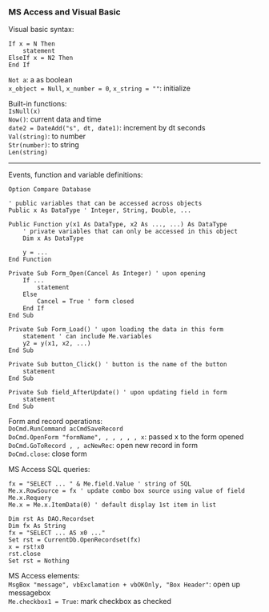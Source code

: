 ### MS Access and Visual Basic

Visual basic syntax:  
```
If x = N Then
    statement
ElseIf x = N2 Then
End If
```
`Not a`: a as boolean  
`x_object = Null`, `x_number = 0`, `x_string = ""`: initialize  

Built-in functions:  
`IsNull(x)`  
`Now()`: current data and time  
`date2 = DateAdd("s", dt, date1)`: increment by dt seconds  
`Val(string)`: to number  
`Str(number)`: to string  
`Len(string)`  

---

Events, function and variable definitions:  
```
Option Compare Database

' public variables that can be accessed across objects
Public x As DataType ' Integer, String, Double, ...

Public Function y(x1 As DataType, x2 As ..., ...) As DataType
    ' private variables that can only be accessed in this object
    Dim x As DataType

    y = ...
End Function

Private Sub Form_Open(Cancel As Integer) ' upon opening
    If ...
        statement
    Else
        Cancel = True ' form closed 
    End If
End Sub

Private Sub Form_Load() ' upon loading the data in this form
    statement ' can include Me.variables
    y2 = y(x1, x2, ...)
End Sub

Private Sub button_Click() ' button is the name of the button
    statement
End Sub

Private Sub field_AfterUpdate() ' upon updating field in form
    statement
End Sub
```

Form and record operations:  
`DoCmd.RunCommand acCmdSaveRecord`  
`DoCmd.OpenForm "formName", , , , , , x`: passed x to the form opened  
`DoCmd.GoToRecord , , acNewRec`: open new record in form  
`DoCmd.close`: close form  

MS Access SQL queries:  
```
fx = "SELECT ... " & Me.field.Value ' string of SQL
Me.x.RowSource = fx ' update combo box source using value of field
Me.x.Requery
Me.x = Me.x.ItemData(0) ' default display 1st item in list
```
```
Dim rst As DAO.Recordset 
Dim fx As String 
fx = "SELECT ... AS x0 ..."
Set rst = CurrentDb.OpenRecordset(fx)
x = rst!x0
rst.close
Set rst = Nothing
```

MS Access elements:  
`MsgBox "message", vbExclamation + vbOKOnly, "Box Header"`: open up messagebox  
`Me.checkbox1 = True`: mark checkbox as checked

